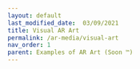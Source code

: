 ```yaml
---
layout: default
last_modified_date:  03/09/2021
title: Visual AR Art
permalink: /ar-media/visual-art
nav_order: 1
parent: Examples of AR Art (Soon ™)
---
```


